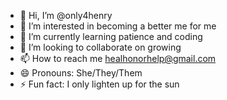 - 👋 Hi, I’m @only4henry
- 👀 I’m interested in becoming a better me for me
- 🌱 I’m currently learning patience and coding
- 💞️ I’m looking to collaborate on growing
- 📫 How to reach me healhonorhelp@gmail.com
- 😄 Pronouns: She/They/Them
- ⚡ Fun fact: I only lighten up for the sun

<!---
only4henry/only4henry is a ✨ special ✨ repository because its `README.md` (this file) appears on your GitHub profile.
You can click the Preview link to take a look at your changes.
--->
